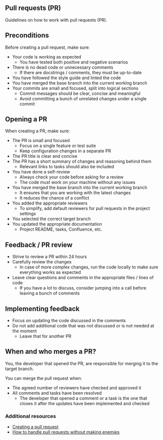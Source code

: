 ## Pull requests (PR)

Guidelines on how to work with pull requests (PR).

## Preconditions

Before creating a pull request, make sure:

* Your code is working as expected 
  * You have tested both positive and negative scenarios
* There is no dead code or unnecessary comments
    * If there are docstrings / comments, they must be up-to-date
* You have followed the style guide and linted the code
* You have merged the base branch into the current working branch
* Your commits are small and focused, split into logical sections
    * Commit messages should be clear, concise and meaningful
    * Avoid committing a bunch of unrelated changes under a single commit

## Opening a PR

When creating a PR, make sure:

* The PR is small and focused
    * Focus on a single feature or test suite
    * Keep configuration changes in a separate PR
* The PR title is clear and concise
* The PR has a short summary of changes and reasoning behind them
    * Relevant links to tasks should also be included
* You have done a self-review
    * Always check your code before asking for a review
    * The code must work on your machine without any issues 
* You have merged the base branch into the current working branch
    * It ensures that you are working with the latest changes
    * It reduces the chance of a conflict
* You added the appropriate reviewers
    * To simplify, add default reviewers for pull requests in the project settings
* You selected the correct target branch
* You updated the appropriate documentation
    * Project README, tasks, Confluence, etc.

## Feedback / PR review

* Strive to review a PR within 24 hours
* Carefully review the changes
    * In case of more complex changes, run the code locally to make sure everything works as expected
* Leave clear questions and comments in the appropriate files / lines of code
    * If you have a lot to discuss, consider jumping into a call before leaving a bunch of comments

## Implementing feedback

* Focus on updating the code discussed in the comments
* Do not add additional code that was not discussed or is not needed at the moment
    * Leave that for another PR

## When and who merges a PR?

You, the developer that opened the PR, are responsible for merging it to the target branch.

You can merge the pull request when: 

* The agreed number of reviewers have checked and approved it
* All comments and tasks have been resolved
    * The developer that opened a comment or a task is the one that closes it after the updates have been implemented and checked


### Additional resources

* [Creating a pull request](https://infinum.com/handbook/frontend/code-quality/creating-a-pull-request)
* [How to handle pull requests without making enemies](https://infinum.com/blog/write-good-pull-requests/)
